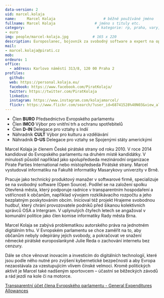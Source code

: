 ```yaml
---
data-version: 2
uid: marcel.kolaja
name:     Marcel Kolaja                      # běžně používáné jméno
fullname: Marcel Kolaja                  # jméno s tituly etc.
category:                                 # kategorie: rp, praha, vary, hradec, jmk, senat
- euro
img: people/marcel-kolaja.jpg           # 165 x 220
description: Europoslanec, bojovník za svobodný software a expert na opensource technologie
mail:
- marcel.kolaja@pirati.cz
mob: 
ordeuro: 1
office: 
  - address: Karlovo náměstí 313/8, 120 00 Praha 2
profiles:
  github:
  web: https://personal.kolaja.eu/
  facebook: https://www.facebook.com/PiratKolaja/ 
  twitter: https://twitter.com/PiratKolaja
  linkedin:
  instagram: https://www.instagram.com/kolajamarcel/
  flickr: https://www.flickr.com/search/?user_id=68741528%40N03&view_all=1&text=Marcel%20Kolaja
---
```

* Člen **BURO**  Předsednictvo Evropského parlamentu  
* Člen **IMCO**  Výbor pro vnitřní trh a ochranu spotřebitelů  
* Člen **D-IN**  Delegace pro vztahy s Indií  
* Náhradník  **CULT**  Výbor pro kulturu a vzdělávání  
* Náhradník  **D-US**  Delegace pro vztahy se Spojenými státy americkými  

Marcel Kolaja je členem České pirátské strany od roku 2010. V roce 2014 kandidoval do Evropského parlamentu na druhém místě kandidátky. V minulosti působil například jako spolupředseda mezinárodní organizace Pirate Parties International nebo místopředseda Pirátské strany. Marcel vystudoval informatiku na Fakultě informatiky Masarykovy univerzity v Brně.

Pracuje jako technický produktový manažer v softwarové firmě, specializuje se na svobodný software (Open Source). Podílel se na založení spolku Otevřená města, který podporuje radnice v transparentním hospodaření a vstřícnosti k občanům, například vývojem rozklikávacího rozpočtu a jeho bezplatným poskytováním obcím. Inicioval též projekt Hrajeme svobodnou hudbu!, který chrání provozovatele podniků před šikanou kolektivních správců OSA a Intergram. V uplynulých čtyřech letech se angažoval v komunální politice jako člen komise informatiky Rady města Brna.

Marcel Kolaja se zabývá problematikou autorského práva na jednotném digitálním trhu. V Evropském parlamentu se chce zaměřit na to, aby občanům nebyly odepírány jejich svobody, a pokračovat ve snažení německé pirátské europoslankyně Julie Reda o zachování internetu bez cenzury.

Dále se chce věnovat inovacím a investicím do digitálních technologií, které jsou podle něho nutné pro zvýšení kybernetické bezpečnosti a aby Evropa nezaostávala za vzestupujícím vlivem čínské velmoci. Kromě politických aktivit je Marcel také nadšeným sportovcem – účastní se běžeckých závodů a rád jezdí na kole či na motorce. 

[Transparentní účet člena Evropského parlamentu - General Expenditures Allowances](https://ib.fio.cz/ib/transparent?a=2901637243)
